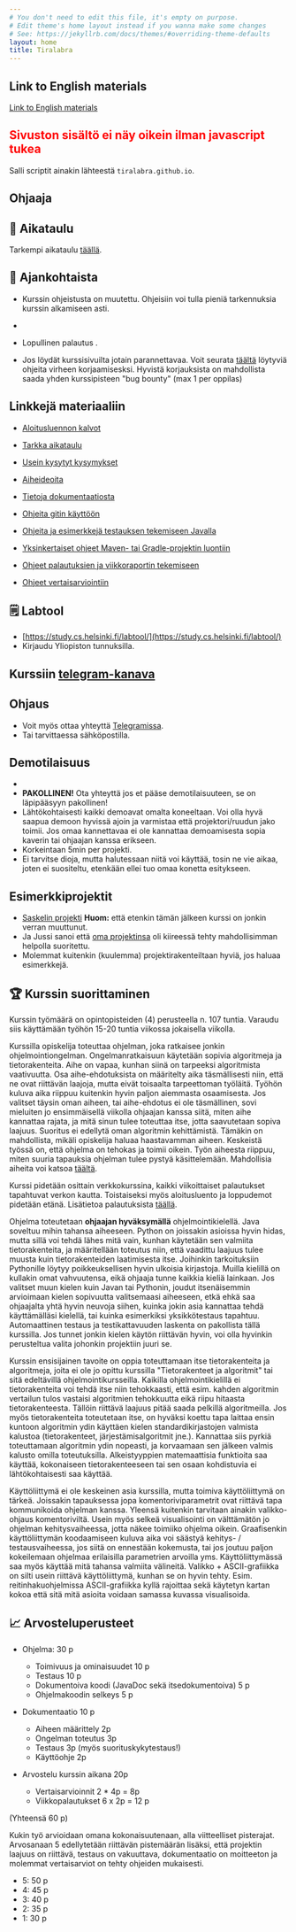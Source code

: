 ```yaml
---
# You don't need to edit this file, it's empty on purpose.
# Edit theme's home layout instead if you wanna make some changes
# See: https://jekyllrb.com/docs/themes/#overriding-theme-defaults
layout: home
title: Tiralabra
---
```


<script src="assets/fuu.js"></script>

## Link to English materials

[Link to English materials](en/)

<noscript><h2 style="color:red;font-weight:bold;">Sivuston sisältö ei näy oikein ilman javascript tukea</h2>
Salli scriptit ainakin lähteestä <code>tiralabra.github.io</code>.
</noscript>

## Ohjaaja

<ul>
<script>
var script = document.scripts[document.scripts.length - 1];
tas.forEach(ta => {
  var elem = document.createElement("li");
  s = ta.name;
  if (ta.fiEmail) {
    s = s + ", " + ta.fiEmail;
  } else if (ta.email) {
    s = s + ", " + ta.email;
  } else {
    s = s + ", (etunumi.sukunimi@helsinki.fi)"
  }
  if (ta.fiSocial) {
    s = s + ", " + ta.fiSocial;
  } else if (ta.social) {
    s = s + ", " + ta.social;
  }
  elem.innerHTML = s;
  script.parentElement.insertBefore(elem, script);
});
</script>
</ul>

## 📅 Aikataulu

Tarkempi aikataulu [täällä](fi/aikataulu/).

<script>
    script = document.scripts[document.scripts.length - 1];
    script.parentElement.insertBefore(makeCalendarFi(), script);
</script>

## 📣 Ajankohtaista

* Kurssin ohjeistusta on muutettu. Ohjeisiin voi tulla pieniä tarkennuksia kurssin alkamiseen asti. 

* <script>
   if (doodleSent) {
    if (timing["demo"]) {
      document.write("Demotilaisuuden ajankohdat on lyöty lukkoon. Ottakaa yhteyttä jos ette pääse paikalle.")
    } else {
      document.write("Doodle linkki demotilaisuuden aikatauluttamiseksi on lähetetty kurssille ilmoittautuneille opiskelijoille. Sähköposti on lähtenyt siihen osoitteseen mikä on labtooliin rekisteröity.")
    }
   } else {
    document.write("Kysely demotilaisuuden aikatauluttamiseksi lähetetään pari viikkoa ennen kurssin päättymistä.")
   }
  </script>
* Lopullinen palautus <script>document.write(fiString(timing["end"].date));</script>.
* Jos löydät kurssisivuilta jotain parannettavaa. Voit seurata [täältä](fi/bug_bounty) löytyviä ohjeita virheen korjaamisesksi. Hyvistä korjauksista on mahdollista saada yhden kurssipisteen "bug bounty" (max 1 per oppilas)

## Linkkejä materiaaliin

* [Aloitusluennon kalvot](kalvot/aloitusluento.pdf)

* [Tarkka aikataulu](fi/aikataulu)

* [Usein kysytyt kysymykset](fi/faq)

* [Aiheideoita](fi/aiheet)

* [Tietoja dokumentaatiosta](fi/dokumentaatio)

* [Ohjeita gitin käyttöön](fi/git-ohje)

* [Ohjeita ja esimerkkejä testauksen tekemiseen Javalla](https://github.com/TiraLabra/Testing-and-rmq)

* [Yksinkertaiset ohjeet Maven- tai Gradle-projektin luontiin](fi/maven-gradle)

* [Ohjeet palautuksien ja viikkoraportin tekemiseen](fi/palautukset)

* [Ohjeet vertaisarviointiin](fi/vertaisarvioinnit)

## 🗒️ Labtool

* [https://study.cs.helsinki.fi/labtool/](https://study.cs.helsinki.fi/labtool/)
* Kirjaudu Yliopiston tunnuksilla.

## Kurssiin [telegram-kanava](https://t.me/tkttiralabra)

## Ohjaus

<ul>
<script>
var script = document.scripts[document.scripts.length - 1];
if (timing["paja1"]) {
  var elem = document.createElement("li");
  elem.innerHTML = "Pajaohjausta järjestetään kalenterissa näkyviin aikoihin.";
  script.parentElement.insertBefore(elem, script);
  elem = document.createElement("li");
  elem.innerHTML = "Pajasta voi myös muihin aikoihin pyytää apua aloritmeihin liittyen.";
  script.parentElement.insertBefore(elem, script);
} else {
  var elem = document.createElement("li");
  elem.innerHTML = "Intensiivikursseilla ei järjestetä viikottaista pajaa. Jos haluat henkilökohtaista ohjausta kumpulassa niin ota yhteyttä ohjaajaan";
  script.parentElement.insertBefore(elem, script);
}
</script>
<li>Voit myös ottaa yhteyttä <a href="https://t.me/tkttiralabra">Telegramissa</a>.</li>
<li>Tai tarvittaessa sähköpostilla.</li>
</ul>

## Demotilaisuus

<ul>
  <li id="demo" />
  <li><b>PAKOLLINEN!</b> Ota yhteyttä jos et pääse demotilaisuuteen, se on läpipääsyyn pakollinen!</li> 
  <li>Lähtökohtaisesti kaikki demoavat omalta koneeltaan. Voi olla hyvä saapua demoon hyvissä ajoin ja varmistaa että projektori/ruudun jako toimii. Jos omaa kannettavaa ei ole kannattaa demoamisesta sopia kaverin tai ohjaajan kanssa erikseen.</li>
  <li>Korkeintaan 5min per projekti.</li>
  <li>Ei tarvitse dioja, mutta halutessaan niitä voi käyttää, tosin ne vie aikaa, joten ei suositeltu, etenkään ellei tuo omaa konetta esitykseen.</li>
</ul>

<script>
  var elem = document.getElementById("demo");
  if (timing["demo2"]) {
    elem.innerHTML = "Paikat ja ajat:";
    var ulelem = document.createElement("ul");
    Object.keys(timing).filter(name => name.startsWith("demo")).map(name => fiEvent(timing[name])).forEach(ev => {
      var lielem = document.createElement("li");
      lielem.innerHTML = ev;
      ulelem.appendChild(lielem);
    })
    elem.appendChild(ulelem);
  } else if (timing["demo"]) {
    elem.innerHTML = "Paikka ja aika: " + fiEvent(timing["demo"]) + ".";
  } else {
    elem.innerHTML = "Demotilaisuudet pidetään tenttiviikolla. Aika ja paikka vahvistuvat myöhemmin.";
  }
</script>

## Esimerkkiprojektit

* [Saskelin projekti](https://github.com/saskeli/NonogramSolver_TiRa) **Huom:** että etenkin tämän jälkeen kurssi on jonkin verran muuttunut.
* Ja Jussi sanoi että [oma projektinsa](https://github.com/yussiv/Compress) oli kiireessä tehty mahdollisimman helpolla suoritettu.
* Molemmat kuitenkin (kuulemma) projektirakenteiltaan hyviä, jos haluaa esimerkkejä.

## 🏆 Kurssin suorittaminen
Kurssin työmäärä on opintopisteiden (4) perusteella n. 107 tuntia. Varaudu siis käyttämään työhön 15-20 tuntia viikossa jokaisella viikolla.

Kurssilla opiskelija toteuttaa ohjelman, joka ratkaisee jonkin ohjelmointiongelman. Ongelmanratkaisuun käytetään sopivia algoritmeja ja tietorakenteita. Aihe on vapaa, kunhan siinä on tarpeeksi algoritmista vaativuutta. Osa aihe-ehdotuksista on määritelty aika täsmällisesti niin, että ne ovat riittävän laajoja, mutta eivät toisaalta tarpeettoman työläitä. Työhön kuluva aika riippuu kuitenkin hyvin paljon aiemmasta osaamisesta. Jos valitset täysin oman aiheen, tai aihe-ehdotus ei ole täsmällinen, sovi mieluiten jo ensimmäisellä viikolla ohjaajan kanssa siitä, miten aihe kannattaa rajata, ja mitä sinun tulee toteuttaa itse, jotta saavutetaan sopiva laajuus. Suoritus ei edellytä oman algoritmin kehittämistä. Tämäkin on mahdollista, mikäli opiskelija haluaa haastavamman aiheen. Keskeistä työssä on, että ohjelma on tehokas ja toimii oikein. Työn aiheesta riippuu, miten suuria tapauksia ohjelman tulee pystyä käsittelemään. Mahdollisia aiheita voi katsoa [täältä](fi/aiheet).

Kurssi pidetään osittain verkkokurssina, kaikki viikoittaiset palautukset tapahtuvat verkon kautta. Toistaiseksi myös aloitusluento ja loppudemot pidetään etänä. Lisätietoa palautuksista [täällä](fi/palautukset).

Ohjelma toteutetaan **ohjaajan hyväksymällä** ohjelmointikielellä. Java soveltuu mihin tahansa aiheeseen. Python on joissakin asioissa hyvin hidas, mutta sillä voi tehdä lähes mitä vain, kunhan käytetään sen valmiita tietorakenteita, ja määritellään toteutus niin, että vaadittu laajuus tulee muusta kuin tietorakenteiden laatimisesta itse. Joihinkin tarkoituksiin Pythonille löytyy poikkeuksellisen hyvin ulkoisia kirjastoja. Muilla kielillä on kullakin omat vahvuutensa, eikä ohjaaja tunne kaikkia kieliä lainkaan. Jos valitset muun kielen kuin Javan tai Pythonin, joudut itsenäisemmin arvioimaan kielen sopivuutta valitsemaasi aiheeseen, etkä ehkä saa ohjaajalta yhtä hyvin neuvoja siihen, kuinka jokin asia kannattaa tehdä käyttämälläsi kielellä, tai kuinka esimerkiksi yksikkötestaus tapahtuu. Automaattinen testaus ja testikattavuuden laskenta on pakollista tällä kurssilla. Jos tunnet jonkin kielen käytön riittävän hyvin, voi olla hyvinkin perusteltua valita johonkin projektiin juuri se. 

Kurssin ensisijainen tavoite on oppia toteuttamaan itse tietorakenteita ja algoritmeja, joita ei ole jo opittu kurssilla "Tietorakenteet ja algoritmit" tai sitä edeltävillä ohjelmointikursseilla. Kaikilla ohjelmointikielillä ei tietorakenteita voi tehdä itse niin tehokkaasti, että esim. kahden algoritmin vertailun tulos vastaisi algoritmien tehokkuutta eikä riipu hitaasta tietorakenteesta. Tällöin riittävä laajuus pitää saada pelkillä algoritmeilla. Jos myös tietorakenteita toteutetaan itse, on hyväksi koettu tapa laittaa ensin kuntoon algoritmin ydin käyttäen kielen standardikirjastojen valmista kalustoa (tietorakenteet, järjestämisalgoritmit jne.). Kannattaa siis pyrkiä toteuttamaan algoritmin ydin nopeasti, ja korvaamaan sen jälkeen valmis kalusto omilla toteutuksilla. Alkeistyyppien matemaattisia funktioita saa käyttää, kokonaiseen tietorakenteeseen tai sen osaan kohdistuvia ei lähtökohtaisesti saa käyttää.

Käyttöliittymä ei ole keskeinen asia kurssilla, mutta toimiva käyttöliittymä on tärkeä. Joissakin tapauksessa jopa komentoriviparametrit ovat riittävä tapa kommunikoida ohjelman kanssa. Yleensä kuitenkin tarvitaan ainakin valikko-ohjaus komentoriviltä. Usein myös selkeä visualisointi on välttämätön jo ohjelman kehitysvaiheessa, jotta näkee toimiiko ohjelma oikein. Graafisenkin käyttöliittymän koodaamiseen kuluva aika voi säästyä kehitys- / testausvaiheessa, jos siitä on ennestään kokemusta, tai jos joutuu paljon kokeilemaan ohjelmaa erilaisilla parametrien arvoilla yms. Käyttöliittymässä saa myös käyttää mitä tahansa valmiita välineitä. Valikko + ASCII-grafiikka on silti usein riittävä käyttöliittymä, kunhan se on hyvin tehty. Esim. reitinhakuohjelmissa ASCII-grafiikka kyllä rajoittaa sekä käytetyn kartan kokoa että sitä mitä asioita voidaan samassa kuvassa visualisoida.

## 📈 Arvosteluperusteet
* Ohjelma: 30 p
    * Toimivuus ja ominaisuudet 10 p
    * Testaus 10 p
    * Dokumentoiva koodi (JavaDoc sekä itsedokumentoiva) 5 p
    * Ohjelmakoodin selkeys 5 p

* Dokumentaatio 10 p
    * Aiheen määrittely 2p
    * Ongelman toteutus 3p
    * Testaus 3p (myös suorituskykytestaus!)
    * Käyttöohje 2p

* Arvostelu kurssin aikana 20p
    * Vertaisarvioinnit 2 * 4p = 8p
    * Viikkopalautukset 6 x 2p = 12 p

(Yhteensä 60 p)

Kukin työ arvioidaan omana kokonaisuutenaan, alla viitteelliset pisterajat. Arvosanaan 5 edellytetään riittävän pistemäärän lisäksi, että projektin laajuus on riittävä, testaus on vakuuttava, dokumentaatio on moitteeton ja molemmat vertaisarviot on tehty ohjeiden mukaisesti.

* 5: 50 p
* 4: 45 p
* 3: 40 p
* 2: 35 p
* 1: 30 p
